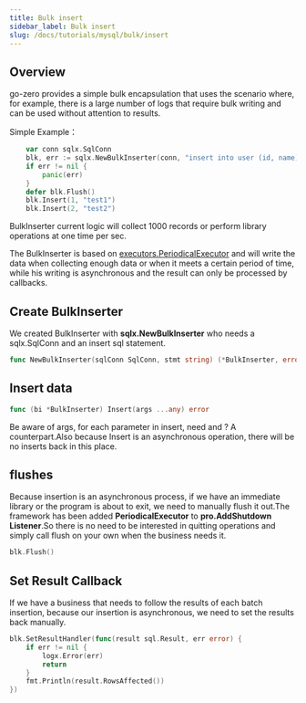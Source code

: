 ```yaml
---
title: Bulk insert
sidebar_label: Bulk insert
slug: /docs/tutorials/mysql/bulk/insert
---
```


## Overview
go-zero provides a simple bulk encapsulation that uses the scenario where, for example, there is a large number of logs that require bulk writing and can be used without attention to results.

Simple Example：
```go
    var conn sqlx.SqlConn
    blk, err := sqlx.NewBulkInserter(conn, "insert into user (id, name) values (?, ?)")
    if err != nil {
        panic(err)
    }
    defer blk.Flush()
    blk.Insert(1, "test1")
    blk.Insert(2, "test2")
```
BulkInserter current logic will collect 1000 records or perform library operations at one time per sec.

The BulkInserter is based on [ executors.PeriodicalExecutor](https://github.com/zeromicro/go-zero/blob/master/core/executors/periodicalexecutor.go) and will write the data when collecting enough data or when it meets a certain period of time, while his writing is asynchronous and the result can only be processed by callbacks.

## Create BulkInserter
We created BulkInserter with **sqlx.NewBulkInserter** who needs a sqlx.SqlConn and an insert sql statement.

```go
func NewBulkInserter(sqlConn SqlConn, stmt string) (*BulkInserter, error)
```

## Insert data
```go
func (bi *BulkInserter) Insert(args ...any) error
```
Be aware of args, for each parameter in insert, need and ? A counterpart.Also because Insert is an asynchronous operation, there will be no inserts back in this place.

## flushes
Because insertion is an asynchronous process, if we have an immediate library or the program is about to exit, we need to manually flush it out.The framework has been added **PeriodicalExecutor** to **pro.AddShutdown Listener**.So there is no need to be interested in quitting operations and simply call flush on your own when the business needs it.
```go
blk.Flush()
```

## Set Result Callback
If we have a business that needs to follow the results of each batch insertion, because our insertion is asynchronous, we need to set the results back manually.
```go
blk.SetResultHandler(func(result sql.Result, err error) {
    if err != nil {
        logx.Error(err)
        return
    }
    fmt.Println(result.RowsAffected())
})
```
